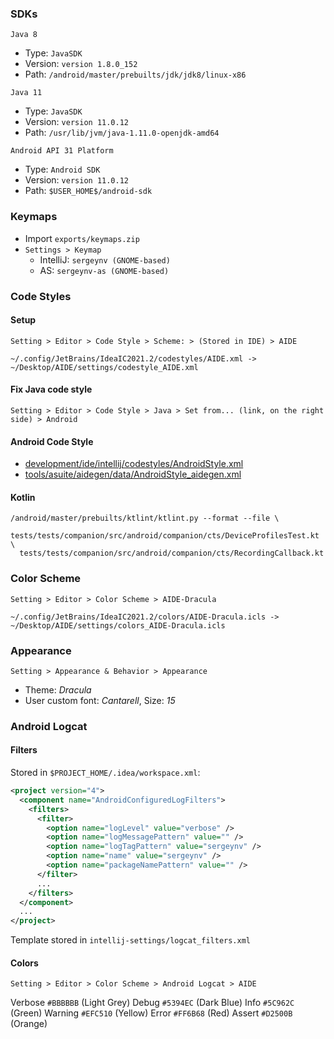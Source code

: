 ### SDKs

`Java 8`
- Type: `JavaSDK`
- Version: `version 1.8.0_152`
- Path: `/android/master/prebuilts/jdk/jdk8/linux-x86`

`Java 11`
- Type: `JavaSDK`
- Version: `version 11.0.12`
- Path: `/usr/lib/jvm/java-1.11.0-openjdk-amd64`

`Android API 31 Platform`
- Type: `Android SDK`
- Version: `version 11.0.12`
- Path: `$USER_HOME$/android-sdk`



### Keymaps
- Import `exports/keymaps.zip`
- `Settings > Keymap`
  - IntelliJ: `sergeynv (GNOME-based)`
  - AS: `sergeynv-as (GNOME-based)`



### Code Styles

#### Setup
`Setting > Editor > Code Style > Scheme: > (Stored in IDE) > AIDE`

```
~/.config/JetBrains/IdeaIC2021.2/codestyles/AIDE.xml -> ~/Desktop/AIDE/settings/codestyle_AIDE.xml
```

#### Fix Java code style
`Setting > Editor > Code Style > Java > Set from... (link, on the right side) > Android`

#### Android Code Style
- [development/ide/intellij/codestyles/AndroidStyle.xml](https://source.corp.google.com/android/development/ide/intellij/codestyles/AndroidStyle.xml)
- [tools/asuite/aidegen/data/AndroidStyle_aidegen.xml](https://source.corp.google.com/android/tools/asuite/aidegen/data/AndroidStyle_aidegen.xml)

#### Kotlin
```
/android/master/prebuilts/ktlint/ktlint.py --format --file \
  tests/tests/companion/src/android/companion/cts/DeviceProfilesTest.kt \ 
  tests/tests/companion/src/android/companion/cts/RecordingCallback.kt
```



### Color Scheme
`Setting > Editor > Color Scheme > AIDE-Dracula`

```
~/.config/JetBrains/IdeaIC2021.2/colors/AIDE-Dracula.icls -> ~/Desktop/AIDE/settings/colors_AIDE-Dracula.icls
```


### Appearance
`Setting > Appearance & Behavior > Appearance`

- Theme: *Dracula*
- User custom font: *Cantarell*, Size: *15*


### Android Logcat

#### Filters
Stored in `$PROJECT_HOME/.idea/workspace.xml`:
```xml
<project version="4">
  <component name="AndroidConfiguredLogFilters">
    <filters>
      <filter>
        <option name="logLevel" value="verbose" />
        <option name="logMessagePattern" value="" />
        <option name="logTagPattern" value="sergeynv" />
        <option name="name" value="sergeynv" />
        <option name="packageNamePattern" value="" />
      </filter>
      ...
    </filters>
  </component>
  ...
</project>  
```
Template stored in `intellij-settings/logcat_filters.xml`

#### Colors
`Setting > Editor > Color Scheme > Android Logcat > AIDE`

Verbose		`#BBBBBB` (Light Grey)
Debug		  `#5394EC` (Dark Blue)
Info 		  `#5C962C` (Green)
Warning		`#EFC510` (Yellow)
Error		  `#FF6B68` (Red)
Assert		`#D2500B` (Orange)
